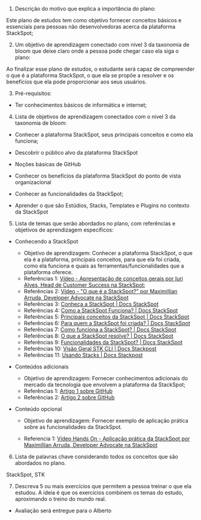 1. Descrição do motivo que explica a importância do plano:

Este plano de estudos tem como objetivo fornecer conceitos básicos e essenciais para pessoas não desenvolvedoras acerca da plataforma StackSpot;



2. Um objetivo de aprendizagem conectado com nível 3 da taxonomia de bloom que deixe claro onde a pessoa pode chegar caso ela siga o plano:

Ao finalizar esse plano de estudos, o estudante será capaz de compreender o que é a plataforma StackSpot, o que ela se propõe a resolver e os benefícios que ela pode proporcionar aos seus usuários.

3. Pré-requisitos:

- Ter conhecimentos básicos de informática e internet;

  

4. Lista de objetivos de aprendizagem conectados com o nível 3 da taxonomia de bloom:

- Conhecer a plataforma StackSpot, seus principais conceitos e como ela funciona;

- Descobrir o público alvo da plataforma StackSpot

- Noções básicas de GitHub

- Conhecer os benefícios da plataforma StackSpot do ponto de vista organizacional

- Conhecer as funcionalidades da StackSpot;

- Aprender o que são Estúdios, Stacks, Templates e Plugins no contexto da StackSpot

  

5. Lista de temas que serão abordados no plano, com referências e objetivos de aprendizagem específicos:

- Conhecendo a StackSpot

  - Objetivo de aprendizagem: Conhecer a plataforma StackSpot, o que ela é a plataforma, principais conceitos, para que ela foi criada, como ela funciona e quais as ferramentas/funcionalidades que a plataforma oferece.
  - Referências 1: [Vídeo - Apresentação de conceitos gerais por Iuri Alves, Head de Customer Success na StackSpot](https://www.youtube.com/watch?v=WEXjmMqvgfk);
  - Referências 2: [Vídeo - "O que é a StackSpot?" por Maximillian Arruda, Developer Advocate na StackSpot](https://www.youtube.com/watch?v=LcWSEizPizk)
  - Referências 3: [Conheça a StackSpot | Docs StackSpot](https://docs.stackspot.com/docs/getting-started/)
  - Referências 4: [Como a StackSpot Funciona? | Docs StackSpot](https://docs.stackspot.com/docs/getting-started/how-it-works/#o-que-%C3%A9-a-stackspot)
  - Referências 5: [Principais conceitos da StackSpot | Docs StackSpot](https://docs.stackspot.com/docs/getting-started/how-it-works/#principais-conceitos)
  - Referências 6: [Para quem a StackSpot foi criada? | Docs StackSpot](https://docs.stackspot.com/docs/getting-started/how-it-works/#para-quem-a-stackspot-foi-criada)
  - Referências 7: [Como funciona a StackSpot? | Docs StackSpot](https://docs.stackspot.com/docs/getting-started/how-it-works/#como-funciona)
  - Referências 8: [O que a StackSpot resolve? | Docs StackSpot](https://docs.stackspot.com/docs/getting-started/how-it-works/#o-que-a-stackspot-resolve)
  - Referências 9: [Funcionalidades da StackSpot? | Docs StackSpot](https://docs.stackspot.com/docs/getting-started/how-it-works/#funcionalidades-da-stackspot)
  - Referências 10: [Visão Geral STK CLI | Docs Stackpost](https://docs.stackspot.com/docs/stk-cli/overview/)
  - Referências 11: [Usando Stacks | Docs Stackpost](https://docs.stackspot.com/docs/use-stacks/user-quickstart/)

- Conteúdos adicionais

  - Objetivo de aprendizagem: Fornecer conhecimentos adicionais do mercado da tecnologia que envolvem a plataforma da StackSpot; 
  - Referências 1: [Artigo 1 sobre GitHub](https://tecnoblog.net/responde/o-que-e-github/) 
  - Referências 2: [Artigo 2 sobre GitHub](https://www.techtudo.com.br/listas/2021/05/o-que-e-o-github-veja-para-que-serve-a-rede-social-de-programadores.ghtml) 

- Conteúdo opcional

  - Objetivo de aprendizagem: Fornecer exemplo de aplicação prática sobre as funcionalidades da StackSpot.

  - Referencia 1: [Vídeo Hands On - Aplicação prática da StackSpot por Maximillian Arruda, Developer Advocate na StackSpot](https://www.youtube.com/watch?v=wpTfMwM5S7s)

    


6. Lista de palavras chave considerando todos os conceitos que são abordados no plano.

StackSpot, STK



7. Descreva 5 ou mais exercícios que permitem a pessoa treinar o que ela estudou. A ideia é que os exercícios combinem os temas do estudo, aproximando o treino do mundo real.

- Avaliação será entregue para o Alberto

  

